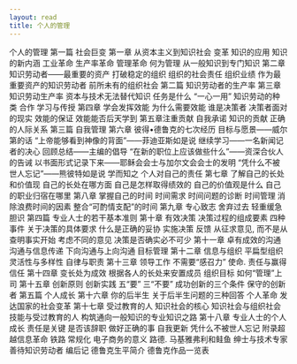 ```yaml
---
layout: read
title: 个人的管理
---
```


个人的管理
第一篇 社会巨变
第一章 从资本主义到知识社会
变革
知识的应用
知识的新内涵
工业革命
生产率革命
管理革命
何为管理
从一般知识到专门知识
第二章 知识劳动者——最重要的资产
打破稳定的组织
组织的社会责任
组织业绩
作为最重要资产的知识劳动者
前所未有的组织社会
第二篇 知识劳动者的生产率
第三章 知识劳动生产率
资本与技术无法替代知识
任务是什么
“一心一用”
知识劳动的种类
合作
学习与传授
第四章 学会发挥效能
为什么需要效能
谁是决策者
决策者面对的现实
效能的保证
效能能否后天学到
第五章注重贡献
自我承诺
知识的贡献
正确的人际关系
第三篇 自我管理
第六章  彼得•德鲁克的七次经历
目标与愿景——威尔第的话
“上帝能够看到神像的背面”——菲迪亚斯如是说
继续学习——一名新闻记者的决心
回顾总结——主编的倡导
“在新的职位上应该做些什么”——资深合伙人的告诫
以书面形式记录下来——耶稣会会士与加尔文会会士的发明
“凭什么不被世人忘记”——熊彼特如是说
学而知之
个人对自己的责任
第七章  了解自己的长处和价值现
自己的长处在哪方面
自己是怎样取得绩效的
自己的价值观是什么
自己的职业归宿在哪里
第八章  掌握自己的时间
时间需求
时间问题的诊断
时间管理
消除浪费时间的因素
整合“可酌情支配”的时间
第九章  专心致志
舍弃过去
轻重缓急
胆识
第四篇 专业人士的若干基本准则
第十章  有效决策
决策过程的组成要素
四种事件
关于决策的具体要求
什么是正确的妥协
实施决策
反馈
从征求意见, 而不是从查明事实开始
考虑不同的意见
决策是否确实必不可少
第十一章   卓有成效的沟通
沟通与信息传递
下向沟通与上向沟通
目标管理
第十二章   信息与组织
平扁型组织
灵活性与多样性
自律与职责
第十三章   领导工作
不需要“感召力”
使命. 责任与赢得信任
第十四章 变长处为成效
根据各人的长处来安置成员
组织目标
如何“管理”上司
第十五章 创新原则
创新实践
五“要”
三“不要”
成功创新的三个条件
保守的创新者
第五篇 个人成长
第十六章  你的后半生
关于后半生问题的三种回答
个人革命
发达国家的社会变革
第十七章  受过教育的人
知识社会的核心
知识社会与组织社会
技能与受过教育的人
构筑通向一般知识的专业知识之路
第十八章  专业人士的个人成长
责任是关键
是否该辞职
做好正确的事
自我更新
凭什么不被世人忘记
附录超越信息革命
铁路
常规化
电子商务的意义
路德. 马基雅弗利和鲑鱼
绅士与技术专家
善待知识劳动者
编后记
德鲁克生平简介
德鲁克作品一览表

